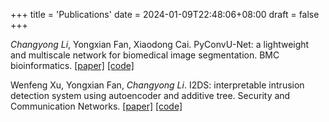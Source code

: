 +++
title = 'Publications'
date = 2024-01-09T22:48:06+08:00
draft = false
+++

*Changyong Li*, Yongxian Fan, Xiaodong Cai. PyConvU-Net: a lightweight and multiscale network for biomedical image segmentation. BMC bioinformatics. [[paper]](https://link.springer.com/article/10.1186/s12859-020-03943-2) [[code]](https://github.com/StevenAZy/PyConvU-Net)

Wenfeng Xu, Yongxian Fan, *Changyong Li*. I2DS: interpretable intrusion detection system using autoencoder and additive tree. Security and Communication Networks.  [[paper]](https://www.hindawi.com/journals/scn/2021/5564354/) [[code]](https://github.com/Xuwenfeng-GUET/I2DS)